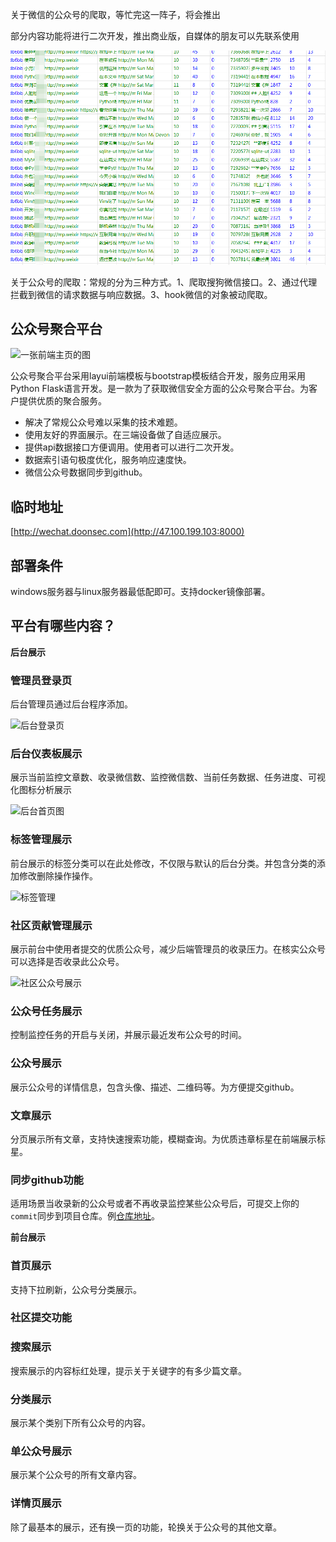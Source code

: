 
关于微信的公众号的爬取，等忙完这一阵子，将会推出

部分内容功能将进行二次开发，推出商业版，自媒体的朋友可以先联系使用

![](https://raw.githubusercontent.com/Hatcat123/GraphicBed/master/Img/20190515130702.png)



关于公众号的爬取：常规的分为三种方式。1、爬取搜狗微信接口。2、通过代理拦截到微信的请求数据与响应数据。3、hook微信的对象被动爬取。


## 公众号聚合平台
![一张前端主页的图]()

公众号聚合平台采用layui前端模板与bootstrap模板结合开发，服务应用采用Python Flask语言开发。是一款为了获取微信安全方面的公众号聚合平台。为客户提供优质的聚合服务。

* 解决了常规公众号难以采集的技术难题。
* 使用友好的界面展示。在三端设备做了自适应展示。
* 提供api数据接口方便调用。使用者可以进行二次开发。
* 数据索引语句极度优化，服务响应速度快。
* 微信公众号数据同步到github。

## 临时地址

[http://wechat.doonsec.com](http://47.100.199.103:8000)

## 部署条件

windows服务器与linux服务器最低配即可。支持docker镜像部署。

## 平台有哪些内容？

**后台展示**

### 管理员登录页
 
 后台管理员通过后台程序添加。

 ![后台登录页]()

### 后台仪表板展示

展示当前监控文章数、收录微信数、监控微信数、当前任务数据、任务进度、可视化图标分析展示

![后台首页图]()
![]()

### 标签管理展示

前台展示的标签分类可以在此处修改，不仅限与默认的后台分类。并包含分类的添加修改删除操作操作。

![标签管理]()

### 社区贡献管理展示

展示前台中使用者提交的优质公众号，减少后端管理员的收录压力。在核实公众号可以选择是否收录此公众号。

![社区公众号展示]()

### 公众号任务展示

控制监控任务的开启与关闭，并展示最近发布公众号的时间。


### 公众号展示

展示公众号的详情信息，包含头像、描述、二维码等。为方便提交github。

### 文章展示

分页展示所有文章，支持快速搜索功能，模糊查询。为优质违章标星在前端展示标星。

### 同步github功能

适用场景当收录新的公众号或者不再收录监控某些公众号后，可提交上你的`commit`同步到项目仓库。例[仓库地址]()。

**前台展示**

### 首页展示

支持下拉刷新，公众号分类展示。

### 社区提交功能


### 搜索展示

搜索展示的内容标红处理，提示关于关键字的有多少篇文章。

### 分类展示

展示某个类别下所有公众号的内容。


### 单公众号展示

展示某个公众号的所有文章内容。

### 详情页展示

除了最基本的展示，还有换一页的功能，轮换关于公众号的其他文章。










